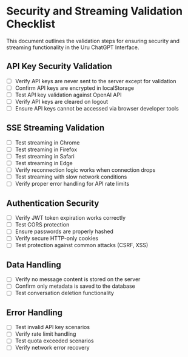 # Security and Streaming Validation Checklist

This document outlines the validation steps for ensuring security and streaming functionality in the Uru ChatGPT Interface.

## API Key Security Validation

- [ ] Verify API keys are never sent to the server except for validation
- [ ] Confirm API keys are encrypted in localStorage
- [ ] Test API key validation against OpenAI API
- [ ] Verify API keys are cleared on logout
- [ ] Ensure API keys cannot be accessed via browser developer tools

## SSE Streaming Validation

- [ ] Test streaming in Chrome
- [ ] Test streaming in Firefox
- [ ] Test streaming in Safari
- [ ] Test streaming in Edge
- [ ] Verify reconnection logic works when connection drops
- [ ] Test streaming with slow network conditions
- [ ] Verify proper error handling for API rate limits

## Authentication Security

- [ ] Verify JWT token expiration works correctly
- [ ] Test CORS protection
- [ ] Ensure passwords are properly hashed
- [ ] Verify secure HTTP-only cookies
- [ ] Test protection against common attacks (CSRF, XSS)

## Data Handling

- [ ] Verify no message content is stored on the server
- [ ] Confirm only metadata is saved to the database
- [ ] Test conversation deletion functionality

## Error Handling

- [ ] Test invalid API key scenarios
- [ ] Verify rate limit handling
- [ ] Test quota exceeded scenarios
- [ ] Verify network error recovery
